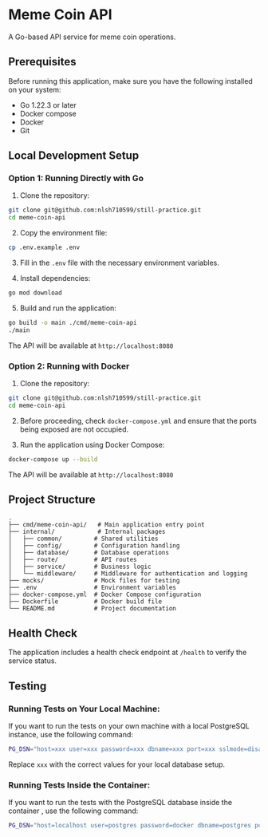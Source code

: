 # Meme Coin API

A Go-based API service for meme coin operations.

## Prerequisites

Before running this application, make sure you have the following installed on your system:

- Go 1.22.3 or later
- Docker compose
- Docker
- Git

## Local Development Setup

### Option 1: Running Directly with Go

1. Clone the repository:

```bash
git clone git@github.com:nlsh710599/still-practice.git
cd meme-coin-api
```

2. Copy the environment file:

```bash
cp .env.example .env
```

3. Fill in the `.env` file with the necessary environment variables.

4. Install dependencies:

```bash
go mod download
```

5. Build and run the application:

```bash
go build -o main ./cmd/meme-coin-api
./main
```

The API will be available at `http://localhost:8080`

### Option 2: Running with Docker

1. Clone the repository:

```bash
git clone git@github.com:nlsh710599/still-practice.git
cd meme-coin-api
```

2. Before proceeding, check `docker-compose.yml` and ensure that the ports being exposed are not occupied.

3. Run the application using Docker Compose:

```bash
docker-compose up --build
```

The API will be available at `http://localhost:8080`

## Project Structure

```
.
├── cmd/meme-coin-api/   # Main application entry point
├── internal/            # Internal packages
│   ├── common/         # Shared utilities
│   ├── config/         # Configuration handling
│   ├── database/       # Database operations
│   ├── route/          # API routes
│   ├── service/        # Business logic
│   └── middleware/     # Middleware for authentication and logging
├── mocks/              # Mock files for testing
├── .env                # Environment variables
├── docker-compose.yml  # Docker Compose configuration
├── Dockerfile          # Docker build file
└── README.md           # Project documentation
```

## Health Check

The application includes a health check endpoint at `/health` to verify the service status.

## Testing

### Running Tests on Your Local Machine:

If you want to run the tests on your own machine with a local PostgreSQL instance, use the following command:

```bash
PG_DSN="host=xxx user=xxx password=xxx dbname=xxx port=xxx sslmode=disable" go test ./...
```

Replace `xxx` with the correct values for your local database setup.

### Running Tests Inside the Container:

If you want to run the tests with the PostgreSQL database inside the container , use the following command:

```bash
PG_DSN="host=localhost user=postgres password=docker dbname=postgres port=5432 sslmode=disable" go test ./...
```
